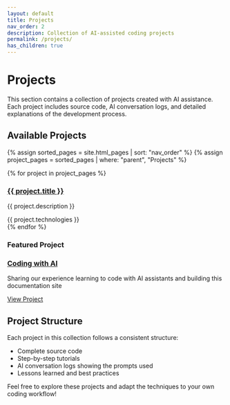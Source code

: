 ```yaml
---
layout: default
title: Projects
nav_order: 2
description: Collection of AI-assisted coding projects
permalink: /projects/
has_children: true
---
```


# Projects

This section contains a collection of projects created with AI assistance. Each project includes source code, AI conversation logs, and detailed explanations of the development process.

## Available Projects

{% assign sorted_pages = site.html_pages | sort: "nav_order" %}
{% assign project_pages = sorted_pages | where: "parent", "Projects" %}

<div class="projects-grid">
{% for project in project_pages %}
  <div class="project-card">
    <h3><a href="{{ project.url | absolute_url }}">{{ project.title }}</a></h3>
    <p>{{ project.description }}</p>
    <span class="label">{{ project.technologies }}</span>
  </div>
{% endfor %}
</div>

### Featured Project

<div class="project-feature">
  <h3><a href="/coding-with-ai/projects/coding-with-ai/">Coding with AI</a></h3>
  <p>Sharing our experience learning to code with AI assistants and building this documentation site</p>
  <a href="/coding-with-ai/projects/coding-with-ai/" class="btn">View Project</a>
</div>

## Project Structure

Each project in this collection follows a consistent structure:

- Complete source code
- Step-by-step tutorials
- AI conversation logs showing the prompts used
- Lessons learned and best practices

Feel free to explore these projects and adapt the techniques to your own coding workflow!